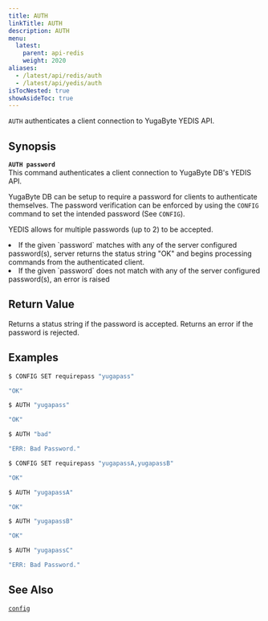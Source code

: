 ```yaml
---
title: AUTH
linkTitle: AUTH
description: AUTH
menu:
  latest:
    parent: api-redis
    weight: 2020
aliases:
  - /latest/api/redis/auth
  - /latest/api/yedis/auth
isTocNested: true
showAsideToc: true
---
```

`AUTH` authenticates a client connection to YugaByte YEDIS API.

## Synopsis
<b>`AUTH password`</b><br>
This command authenticates a client connection to YugaByte DB's YEDIS API.

YugaByte DB can be setup to require a password for clients to authenticate themselves. The password verification can be enforced by using the `CONFIG` command to set the intended password (See `CONFIG`).

YEDIS allows for multiple passwords (up to 2) to be accepted.
<li>If the given `password` matches with any of the server configured password(s), server returns the status string "OK" and begins processing commands from the authenticated client.</li>
<li>If the given `password` does not match with any of the server configured password(s), an error is raised</li>

## Return Value
Returns a status string if the password is accepted. Returns an error if the password is rejected.

## Examples
```{.sh .copy .separator-dollar}
$ CONFIG SET requirepass "yugapass"
```
```sh
"OK"
```
```{.sh .copy .separator-dollar}
$ AUTH "yugapass"
```
```sh
"OK"
```
```{.sh .copy .separator-dollar}
$ AUTH "bad"
```
```sh
"ERR: Bad Password."
```
```{.sh .copy .separator-dollar}
$ CONFIG SET requirepass "yugapassA,yugapassB"
```
```sh
"OK"
```
```{.sh .copy .separator-dollar}
$ AUTH "yugapassA"
```
```sh
"OK"
```
```{.sh .copy .separator-dollar}
$ AUTH "yugapassB"
```
```sh
"OK"
```
```{.sh .copy .separator-dollar}
$ AUTH "yugapassC"
```
```sh
"ERR: Bad Password."
```

## See Also
[`config`](../config/)
